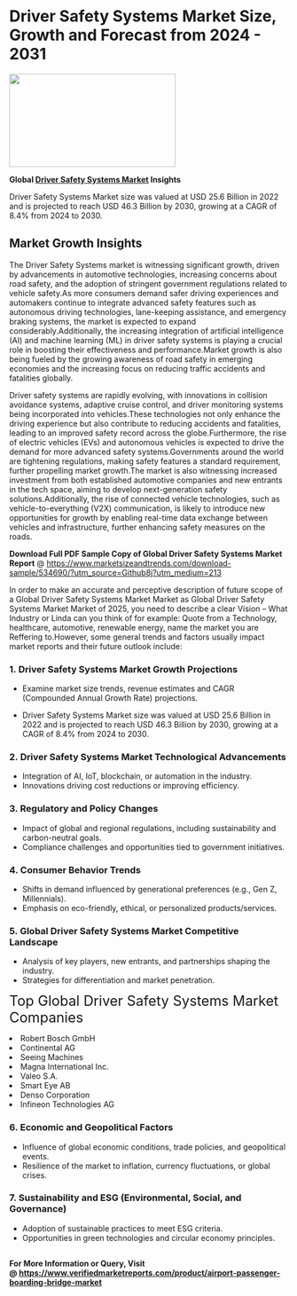 <H1>Driver Safety Systems Market Size, Growth and Forecast from 2024 - 2031</H1><img class="aligncenter size-medium wp-image-584254" src="https://thirdeyenews.in/wp-content/uploads/2024/09/Global-Market-Research-300x168.jpeg" alt="" width="300" height="168" /><p><strong>Global&nbsp;<a href="https://www.marketsizeandtrends.com/download-sample/534690/?utm_source=Github8j?utm_medium=213">Driver Safety Systems Market</a> Insights</strong></p><p>Driver Safety Systems Market size was valued at USD 25.6 Billion in 2022 and is projected to reach USD 46.3 Billion by 2030, growing at a CAGR of 8.4% from 2024 to 2030.</p><p><h2>Market Growth Insights</h2> <p>The Driver Safety Systems market is witnessing significant growth, driven by advancements in automotive technologies, increasing concerns about road safety, and the adoption of stringent government regulations related to vehicle safety.As more consumers demand safer driving experiences and automakers continue to integrate advanced safety features such as autonomous driving technologies, lane-keeping assistance, and emergency braking systems, the market is expected to expand considerably.Additionally, the increasing integration of artificial intelligence (AI) and machine learning (ML) in driver safety systems is playing a crucial role in boosting their effectiveness and performance.Market growth is also being fueled by the growing awareness of road safety in emerging economies and the increasing focus on reducing traffic accidents and fatalities globally.</p> <p>Driver safety systems are rapidly evolving, with innovations in collision avoidance systems, adaptive cruise control, and driver monitoring systems being incorporated into vehicles.These technologies not only enhance the driving experience but also contribute to reducing accidents and fatalities, leading to an improved safety record across the globe.Furthermore, the rise of electric vehicles (EVs) and autonomous vehicles is expected to drive the demand for more advanced safety systems.Governments around the world are tightening regulations, making safety features a standard requirement, further propelling market growth.The market is also witnessing increased investment from both established automotive companies and new entrants in the tech space, aiming to develop next-generation safety solutions.Additionally, the rise of connected vehicle technologies, such as vehicle-to-everything (V2X) communication, is likely to introduce new opportunities for growth by enabling real-time data exchange between vehicles and infrastructure, further enhancing safety measures on the roads.</p> <p><span class=""><strong>Download Full PDF Sample Copy of Global Driver Safety Systems Market Report</strong> @ <a href="https://www.marketsizeandtrends.com/download-sample/534690/?utm_source=Github8j?utm_medium=213" target="_blank">https://www.marketsizeandtrends.com/download-sample/534690/?utm_source=Github8j?utm_medium=213</a></span></p><p>In order to make an accurate and perceptive description of future scope of a Global&nbsp;Driver Safety Systems Market Market as Global&nbsp;Driver Safety Systems Market Market of 2025, you need to describe a clear Vision &ndash; What Industry or Linda can you think of for example: Quote from a Technology, healthcare, automotive, renewable energy, name the market you are Reffering to.However, some general trends and factors usually impact market reports and their future outlook include:</p><h3>1.&nbsp;<strong>Driver Safety Systems Market Growth Projections</strong></h3><ul><li>Examine market size trends, revenue estimates and CAGR (Compounded Annual Growth Rate) projections.</li><li><p>Driver Safety Systems Market size was valued at USD 25.6 Billion in 2022 and is projected to reach USD 46.3 Billion by 2030, growing at a CAGR of 8.4% from 2024 to 2030.</p></li></ul><h3>2.&nbsp;<strong>Driver Safety Systems Market Technological Advancements</strong></h3><ul><li>Integration of AI, IoT, blockchain, or automation in the industry.</li><li>Innovations driving cost reductions or improving efficiency.</li></ul><h3>3.&nbsp;<strong>Regulatory and Policy Changes</strong></h3><ul><li>Impact of global and regional regulations, including sustainability and carbon-neutral goals.</li><li>Compliance challenges and opportunities tied to government initiatives.</li></ul><h3>4.&nbsp;<strong>Consumer Behavior Trends</strong></h3><ul><li>Shifts in demand influenced by generational preferences (e.g., Gen Z, Millennials).</li><li>Emphasis on eco-friendly, ethical, or personalized products/services.</li></ul><h3>5.&nbsp;<strong>Global Driver Safety Systems Market Competitive Landscape</strong></h3><ul><li>Analysis of key players, new entrants, and partnerships shaping the industry.</li><li>Strategies for differentiation and market penetration.</li></ul><p data-pm-slice="1 1 []"><span style="color: inherit; font-family: inherit; font-size: 25px;">Top Global Driver Safety Systems Market Companies</span></p><div class="" data-test-id=""><p><li>Robert Bosch GmbH</li><li> Continental AG</li><li> Seeing Machines</li><li> Magna International Inc.</li><li> Valeo S.A.</li><li> Smart Eye AB</li><li> Denso Corporation</li><li> Infineon Technologies AG</li></p></div><h3>6.&nbsp;<strong>Economic and Geopolitical Factors</strong></h3><ul><li>Influence of global economic conditions, trade policies, and geopolitical events.</li><li>Resilience of the market to inflation, currency fluctuations, or global crises.</li></ul><h3>7.&nbsp;<strong>Sustainability and ESG (Environmental, Social, and Governance)</strong></h3><ul><li>Adoption of sustainable practices to meet ESG criteria.</li><li>Opportunities in green technologies and circular economy principles.</li></ul><h2><strong style="font-size: 14px;">For More Information or Query, Visit @&nbsp;</strong><a style="background-color: #ffffff; font-size: 14px;" href="https://www.marketsizeandtrends.com/report/driver-safety-systems-market/" target="_blank">https://www.verifiedmarketreports.com/product/airport-passenger-boarding-bridge-market</a></h2>